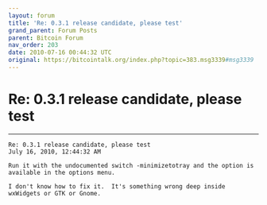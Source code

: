 ```yaml
---
layout: forum
title: 'Re: 0.3.1 release candidate, please test'
grand_parent: Forum Posts
parent: Bitcoin Forum
nav_order: 203
date: 2010-07-16 00:44:32 UTC
original: https://bitcointalk.org/index.php?topic=383.msg3339#msg3339
---
```


# Re: 0.3.1 release candidate, please test

---

```
Re: 0.3.1 release candidate, please test
July 16, 2010, 12:44:32 AM

Run it with the undocumented switch -minimizetotray and the option is available in the options menu.

I don't know how to fix it.  It's something wrong deep inside wxWidgets or GTK or Gnome.
```
